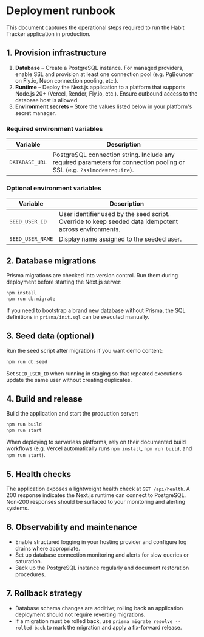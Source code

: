 # Deployment runbook

This document captures the operational steps required to run the Habit Tracker application in production.

## 1. Provision infrastructure

1. **Database** – Create a PostgreSQL instance. For managed providers, enable SSL and provision at least one connection pool (e.g. PgBouncer on Fly.io, Neon connection pooling, etc.).
2. **Runtime** – Deploy the Next.js application to a platform that supports Node.js 20+ (Vercel, Render, Fly.io, etc.). Ensure outbound access to the database host is allowed.
3. **Environment secrets** – Store the values listed below in your platform's secret manager.

### Required environment variables

| Variable | Description |
| --- | --- |
| `DATABASE_URL` | PostgreSQL connection string. Include any required parameters for connection pooling or SSL (e.g. `?sslmode=require`). |

### Optional environment variables

| Variable | Description |
| --- | --- |
| `SEED_USER_ID` | User identifier used by the seed script. Override to keep seeded data idempotent across environments. |
| `SEED_USER_NAME` | Display name assigned to the seeded user. |

## 2. Database migrations

Prisma migrations are checked into version control. Run them during deployment before starting the Next.js server:

```bash
npm install
npm run db:migrate
```

If you need to bootstrap a brand new database without Prisma, the SQL definitions in `prisma/init.sql` can be executed manually.

## 3. Seed data (optional)

Run the seed script after migrations if you want demo content:

```bash
npm run db:seed
```

Set `SEED_USER_ID` when running in staging so that repeated executions update the same user without creating duplicates.

## 4. Build and release

Build the application and start the production server:

```bash
npm run build
npm run start
```

When deploying to serverless platforms, rely on their documented build workflows (e.g. Vercel automatically runs `npm install`, `npm run build`, and `npm run start`).

## 5. Health checks

The application exposes a lightweight health check at `GET /api/health`. A 200 response indicates the Next.js runtime can connect to PostgreSQL. Non-200 responses should be surfaced to your monitoring and alerting systems.

## 6. Observability and maintenance

- Enable structured logging in your hosting provider and configure log drains where appropriate.
- Set up database connection monitoring and alerts for slow queries or saturation.
- Back up the PostgreSQL instance regularly and document restoration procedures.

## 7. Rollback strategy

- Database schema changes are additive; rolling back an application deployment should not require reverting migrations.
- If a migration must be rolled back, use `prisma migrate resolve --rolled-back` to mark the migration and apply a fix-forward release.
